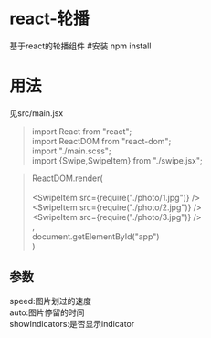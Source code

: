 # react-轮播
基于react的轮播组件
#安装
npm install
# 用法
见src/main.jsx  
>import React from "react";  
>import ReactDOM from "react-dom";  
>import "./main.scss";  
>import {Swipe,SwipeItem} from "./swipe.jsx";  
  
>ReactDOM.render(  
>    <Swipe speed={1000} auto={5000} showIndicators={true}>  
>        <SwipeItem src={require("./photo/1.jpg")} />  
>        <SwipeItem src={require("./photo/2.jpg")} />  
>        <SwipeItem src={require("./photo/3.jpg")} />  
>    </Swipe>,  
>    document.getElementById("app")  
>) 

## 参数
speed:图片划过的速度  
auto:图片停留的时间  
showIndicators:是否显示indicator  
